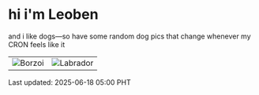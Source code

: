 # hi i'm Leoben

and i like dogs—so have some random dog pics that change whenever my CRON feels like it

|  |  |
|--------|----------|
| ![Borzoi](https://random-dog-vercel.vercel.app/api/random-borzoi?v=1750194005) | ![Labrador](https://random-dog-vercel.vercel.app/api/random-labrador?v=1750194005) |

Last updated: 2025-06-18 05:00 PHT
